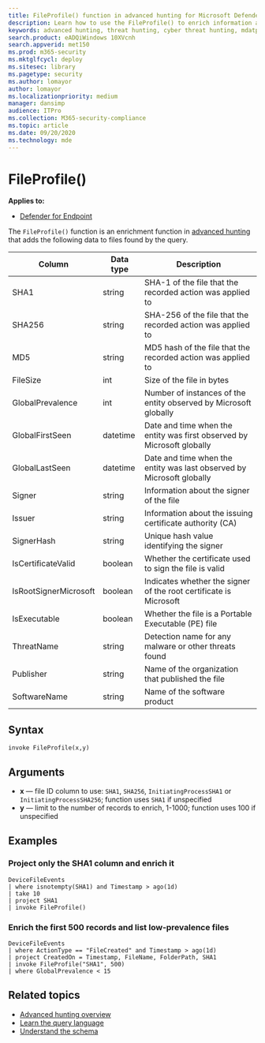 ```yaml
---
title: FileProfile() function in advanced hunting for Microsoft Defender Advanced Threat Protection
description: Learn how to use the FileProfile() to enrich information about files in your advanced hunting query results
keywords: advanced hunting, threat hunting, cyber threat hunting, mdatp, Microsoft Defender ATP, Microsoft Defender Advanced Threat Protection, Windows Defender, Windows Defender ATP, Windows Defender Advanced Threat Protection, search, query, telemetry, schema reference, kusto, FileProfile, file profile, function, enrichment
search.product: eADQiWindows 10XVcnh
search.appverid: met150
ms.prod: m365-security
ms.mktglfcycl: deploy
ms.sitesec: library
ms.pagetype: security
ms.author: lomayor
author: lomayor
ms.localizationpriority: medium
manager: dansimp
audience: ITPro
ms.collection: M365-security-compliance
ms.topic: article
ms.date: 09/20/2020
ms.technology: mde
---
```


# FileProfile()

**Applies to:**

- [Defender for Endpoint](https://go.microsoft.com/fwlink/?linkid=2154037)

The `FileProfile()` function is an enrichment function in [advanced hunting](advanced-hunting-overview.md) that adds the following data to files found by the query.

Column | Data type | Description
-|-|-
SHA1 | string | SHA-1 of the file that the recorded action was applied to
SHA256 | string | SHA-256 of the file that the recorded action was applied to
MD5 | string | MD5 hash of the file that the recorded action was applied to
FileSize | int | Size of the file in bytes
GlobalPrevalence | int | Number of instances of the entity observed by Microsoft globally
GlobalFirstSeen | datetime | Date and time when the entity was first observed by Microsoft globally
GlobalLastSeen | datetime | Date and time when the entity was last observed by Microsoft globally
Signer | string | Information about the signer of the file
Issuer | string | Information about the issuing certificate authority (CA)
SignerHash | string | Unique hash value identifying the signer
IsCertificateValid | boolean | Whether the certificate used to sign the file is valid
IsRootSignerMicrosoft | boolean | Indicates whether the signer of the root certificate is Microsoft
IsExecutable | boolean | Whether the file is a Portable Executable (PE) file
ThreatName | string | Detection name for any malware or other threats found
Publisher | string | Name of the organization that published the file
SoftwareName | string | Name of the software product

## Syntax

```kusto
invoke FileProfile(x,y)
```

## Arguments

- **x** — file ID column to use: `SHA1`, `SHA256`, `InitiatingProcessSHA1` or `InitiatingProcessSHA256`; function uses `SHA1` if unspecified
- **y** — limit to the number of records to enrich, 1-1000; function uses 100 if unspecified

## Examples

### Project only the SHA1 column and enrich it

```kusto
DeviceFileEvents
| where isnotempty(SHA1) and Timestamp > ago(1d)
| take 10
| project SHA1
| invoke FileProfile()
```

### Enrich the first 500 records and list low-prevalence files

```kusto
DeviceFileEvents
| where ActionType == "FileCreated" and Timestamp > ago(1d)
| project CreatedOn = Timestamp, FileName, FolderPath, SHA1
| invoke FileProfile("SHA1", 500) 
| where GlobalPrevalence < 15
```

## Related topics

- [Advanced hunting overview](advanced-hunting-overview.md)
- [Learn the query language](advanced-hunting-query-language.md)
- [Understand the schema](advanced-hunting-schema-reference.md)

